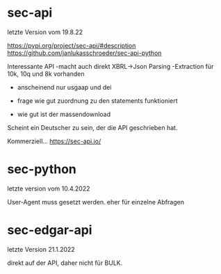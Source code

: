 # sec-api
letzte Version vom 19.8.22

https://pypi.org/project/sec-api/#description
https://github.com/janlukasschroeder/sec-api-python

Interessante API
-macht auch direkt XBRL->Json Parsing
-Extraction für 10k, 10q und 8k vorhanden

- anscheinend nur usgaap und dei

- frage wie gut zuordnung zu den statements funktioniert
- wie gut ist der massendownload 

Scheint ein Deutscher zu sein, der die API geschrieben hat. 

Kommerziell... https://sec-api.io/


# sec-python
letzte version vom 10.4.2022

User-Agent muss gesetzt werden.
eher für einzelne Abfragen


# sec-edgar-api
letzte Version 21.1.2022

direkt auf der API, daher nicht für BULK.

